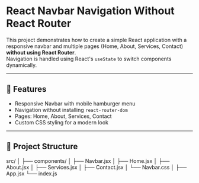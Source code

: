 
# React Navbar Navigation Without React Router

This project demonstrates how to create a simple React application with a responsive navbar and multiple pages (Home, About, Services, Contact) **without using React Router**.  
Navigation is handled using React's `useState` to switch components dynamically.

---

## 🚀 Features
- Responsive Navbar with mobile hamburger menu
- Navigation without installing `react-router-dom`
- Pages: Home, About, Services, Contact
- Custom CSS styling for a modern look

---

## 📂 Project Structure
src/
│
├── components/
│ ├── Navbar.jsx
│ ├── Home.jsx
│ ├── About.jsx
│ ├── Services.jsx
│ ├── Contact.jsx
│ └── Navbar.css
│
├── App.jsx
└── index.js
